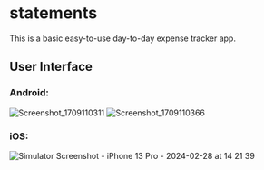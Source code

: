 # statements

This is a basic easy-to-use day-to-day expense tracker app.

## User Interface

### Android:
![Screenshot_1709110311](https://github.com/arijitpaull/Statements-expense-tracker/assets/48390388/ba62924e-e658-40e2-a766-df8b01f2dd7c)
![Screenshot_1709110366](https://github.com/arijitpaull/Statements-expense-tracker/assets/48390388/9f4e84b2-0586-424f-ba97-6a1bf072e7fe)

### iOS:
![Simulator Screenshot - iPhone 13 Pro - 2024-02-28 at 14 21 39](https://github.com/arijitpaull/Statements-expense-tracker/assets/48390388/cf94cd89-935d-43af-896b-49b8c374e551)
